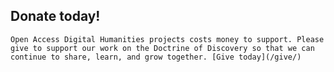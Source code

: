 ## Donate today!

    Open Access Digital Humanities projects costs money to support. Please give to support our work on the Doctrine of Discovery so that we can continue to share, learn, and grow together. [Give today](/give/)
